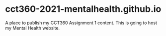 # cct360-2021-mentalhealth.github.io
A place to publish my CCT360 Assignment 1 content. This is going to host my Mental Health website.
